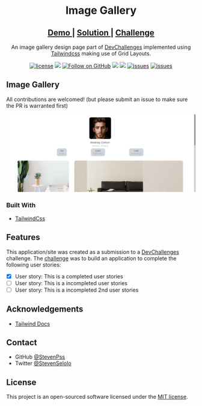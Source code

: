 <h1 align="center">Image Gallery</h1>

<div align="center">

<h2>
   <a href="https://image-gallery-54f5dc.netlify.app/">
   Demo
   </a>
   <span> | </span>
   <a href="#">
   Solution
   </a>
   <span> | </span>
   <a href="https://devchallenges.io/challenges/gcbWLxG6wdennelX7b8I">
   Challenge
   </a>
</h2>

An image gallery design page part of [DevChallenges](https://devchallenges.io/) implemented using [Tailwindcss](https://tailwindcss.com) making use of Grid Layouts.


[![license](https://img.shields.io/badge/license-MIT-blue.svg)](https://github.com/StevenPss/image-gallery/blob/main/LICENSE)
<img src="https://img.shields.io/badge/developed%20by-StevenPss-blue.svg">
[![Follow on GitHub](https://img.shields.io/github/followers/StevenPss?label=Follow&style=social)](https://github.com/StevenPss)
<img src="https://img.shields.io/github/stars/StevenPss/image-gallery.svg?style=flat">
<img src="https://img.shields.io/github/languages/top/StevenPss/image-gallery.svg"/>
[![issues](https://img.shields.io/github/issues/StevenPss/image-gallery.svg)](https://github.com/StevenPss/image-gallery/issues)
[![issues](https://img.shields.io/badge/PRs-welcome-brightgreen.svg?style=flat)](https://github.com/StevenPss/image-gallery/pulls)

</p>

</div>


## Image Gallery

All contributions are welcomed! (but please submit an issue to make sure the PR is warranted first)


![screenshot](https://github.com/StevenPss/image-gallery/blob/dev/static/demo.png)


### Built With

<!-- This section should list any major frameworks that you built your project using. Here are a few examples.-->

- [TailwindCss](https://tailwindcss.com)

## Features

<!-- List the features of your application or follow the template. Don't share the figma file here :) -->

This application/site was created as a submission to a [DevChallenges](https://devchallenges.io/challenges) challenge. The [challenge](https://devchallenges.io/challenges/OEKdUZ6xs0h99C38XVht) was to build an application to complete the following user stories:

- [x] User story: This is a completed user stories
- [ ] User story: This is a incompleted user stories
- [ ] User story: This is a incompleted 2nd user stories

## Acknowledgements

<!-- This section should list any articles or add-ons/plugins that helps you to complete the project. This is optional but it will help you in the future. For exmpale -->

- [Tailwind Docs](https://tailwindcss.com/docs)


## Contact

- GitHub [@StevenPss](https://github.com/StevenPss)
- Twitter [@StevenSelolo](https://twitter.com/StevenSelolo)

## License

This project is an open-sourced software licensed under the [MIT license](https://github.com/StevenPss/image-gallery/blob/dev/LICENSE).
